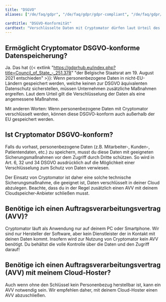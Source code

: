 ```yaml
---
title: "DSGVO"
aliases: ["/de/faq/gdpr", "/de/faq/gdpr/gdpr-compliant", "/de/faq/gdpr/dpa-cryptomator", "/de/faq/gdpr/dpa-cloudprovider"]

cardtitle: "DSGVO-Konformität"
cardtext: "Verschlüsselte Daten mit Cryptomator dürfen laut Urteil des belgischen Staatsrats auch außerhalb der EU gespeichert werden – datenschutzkonform und sicher."
---
```


## Ermöglicht Cryptomator DSGVO-konforme Datenspeicherung?
Ja. Das hat {{< extlink "https://gdprhub.eu/index.php?title=Council_of_State_-_251.378" "der Belgische Staatsrat am 19. August 2021 entschieden" >}}: Wenn personenbezogene Daten in nicht-EU-Ländern gespeichert werden, welche keinen zur DSGVO äquivalenten Datenschutz sicherstellen, müssen Unternehmen zusätzliche Maßnahmen ergreifen. Laut dem Urteil gilt die Verschlüsselung der Daten als eine angemessene Maßnahme.

Mit anderen Worten: Wenn personenbezogene Daten mit Cryptomator verschlüsselt werden, können diese DSGVO-konform auch außerhalb der EU gespeichert werden.

## Ist Cryptomator DSGVO-konform?
Falls du vorhast, personenbezogene Daten (z.B. Mitarbeiter-, Kunden-, Patientendaten, etc.) zu speichern, musst du diese Daten mit geeigneten Sicherungsmaßnahmen vor dem Zugriff durch Dritte schützen. So wird in Art. 6, 32 und 34 DSGVO ausdrücklich auf die Möglichkeit einer Verschlüsselung zum Schutz von Daten verwiesen.

Der Einsatz von Cryptomator ist daher eine solche technische Sicherungsmaßnahme, die geeignet ist, Daten verschlüsselt in deiner Cloud abzulegen. Beachte, dass du in der Regel zusätzlich einen AVV mit deinem Cloudspeicher-Anbieter schließen musst.

## Benötige ich einen Auftragsverarbeitungsvertrag (AVV)?
Cryptomator läuft als Anwendung nur auf deinem PC oder Smartphone. Wir sind nur Hersteller der Software, aber kein Dienstleister der in Kontakt mit deinen Daten kommt. Insofern wird zur Nutzung von Cryptomator kein AVV benötigt. Du behältst die volle Kontrolle über die Daten und den Zugriff darauf!

## Benötige ich einen Auftragsverarbeitungsvertrag (AVV) mit meinem Cloud-Hoster?
Auch wenn ohne den Schlüssel kein Personenbezug herstellbar ist, kann ein AVV notwendig sein. Wir empfehlen daher, mit deinem Cloud-Hoster einen AVV abzuschließen.
